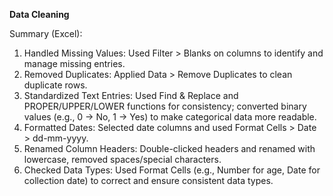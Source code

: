 **Data Cleaning**

Summary (Excel):
1. Handled Missing Values: Used Filter > Blanks on columns to identify and manage missing entries.
2. Removed Duplicates: Applied Data > Remove Duplicates to clean duplicate rows.
3. Standardized Text Entries: Used Find & Replace and PROPER/UPPER/LOWER functions for consistency; converted binary values (e.g., 0 → No, 1 → Yes) to make categorical data more readable.
4. Formatted Dates: Selected date columns and used Format Cells > Date > dd-mm-yyyy.
5. Renamed Column Headers: Double-clicked headers and renamed with lowercase, removed spaces/special characters.
6. Checked Data Types: Used Format Cells (e.g., Number for age, Date for collection date) to correct and ensure consistent data types.
